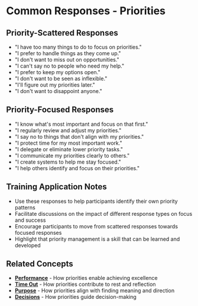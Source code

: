 # Common Responses - Priorities

## Priority-Scattered Responses
- "I have too many things to do to focus on priorities."
- "I prefer to handle things as they come up."
- "I don't want to miss out on opportunities."
- "I can't say no to people who need my help."
- "I prefer to keep my options open."
- "I don't want to be seen as inflexible."
- "I'll figure out my priorities later."
- "I don't want to disappoint anyone."

## Priority-Focused Responses
- "I know what's most important and focus on that first."
- "I regularly review and adjust my priorities."
- "I say no to things that don't align with my priorities."
- "I protect time for my most important work."
- "I delegate or eliminate lower priority tasks."
- "I communicate my priorities clearly to others."
- "I create systems to help me stay focused."
- "I help others identify and focus on their priorities."

## Training Application Notes
- Use these responses to help participants identify their own priority patterns
- Facilitate discussions on the impact of different response types on focus and success
- Encourage participants to move from scattered responses towards focused responses
- Highlight that priority management is a skill that can be learned and developed

## Related Concepts
- **[Performance](../performance/README.md)** - How priorities enable achieving excellence
- **[Time Out](../time-out/README.md)** - How priorities contribute to rest and reflection
- **[Purpose](../purpose/README.md)** - How priorities align with finding meaning and direction
- **[Decisions](../decisions/README.md)** - How priorities guide decision-making
